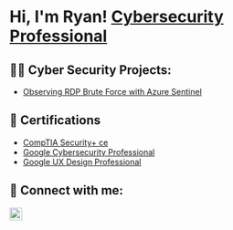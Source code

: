 <h1>Hi, I'm Ryan! <a href="https://www.linkedin.com/in/ryanbukaty/">Cybersecurity Professional</a>

<h2>👨‍💻 Cyber Security Projects:</h2>

- [Observing RDP Brute Force with Azure Sentinel](https://github.com/RyanBukaty/Observing-RDP-Brute-Force-with-Azure-Sentinel)

 <h2>📜 Certifications</h2>

- [CompTIA Security+ ce](https://www.credly.com/badges/4f0153af-d124-44a3-8902-eca7ddb86ba5/linked_in_profile)
- [Google Cybersecurity Professional](https://www.coursera.org/account/accomplishments/specialization/8KYYE6FBLDXW)
- [Google UX Design Professional](https://www.coursera.org/account/accomplishments/specialization/certificate/YMPQC7RRNDAD)

<h2> 🤳 Connect with me:</h2>

[<img align="left" alt="JoshMadakor | LinkedIn" width="22px" src="https://cdn.jsdelivr.net/npm/simple-icons@v3/icons/linkedin.svg" />][linkedin]

[linkedin]: https://linkedin.com/in/ryanbukaty/

<!--
**joshmadakor1/joshmadakor1** is a ✨ _special_ ✨ repository because its `README.md` (this file) appears on your GitHub profile.

Here are some ideas to get you started:

- 🔭 I’m currently working on ...
- 🌱 I’m currently learning ...
- 👯 I’m looking to collaborate on ...
- 🤔 I’m looking for help with ...
- 💬 Ask me about ...
- 📫 How to reach me: ...
- 😄 Pronouns: ...
- ⚡ Fun fact: ...
-->
